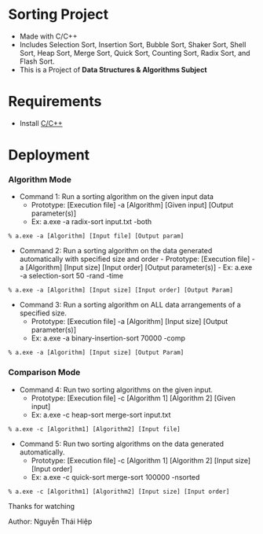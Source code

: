 # Sorting Project

- Made with C/C++
- Includes Selection Sort, Insertion Sort, Bubble Sort, Shaker Sort, Shell Sort, Heap
  Sort, Merge Sort, Quick Sort, Counting Sort, Radix Sort, and Flash Sort.
- This is a Project of **Data Structures & Algorithms Subject**

# Requirements

- Install [C/C++](https://visualstudio.microsoft.com/vs/features/cplusplus/)

# Deployment

### **Algorithm Mode**

- Command 1: Run a sorting algorithm on the given input data
  - Prototype: [Execution file] -a [Algorithm] [Given input] [Output parameter(s)]
  - Ex: a.exe -a radix-sort input.txt -both

```
% a.exe -a [Algorithm] [Input file] [Output param]
```

- Command 2: Run a sorting algorithm on the data generated automatically with specified
  size and order - Prototype: [Execution file] -a [Algorithm] [Input size] [Input order]
  [Output parameter(s)] - Ex: a.exe -a selection-sort 50 -rand -time

```
% a.exe -a [Algorithm] [Input size] [Input order] [Output Param]
```

- Command 3: Run a sorting algorithm on ALL data arrangements of a specified size.
  - Prototype: [Execution file] -a [Algorithm] [Input size] [Output parameter(s)]
  - Ex: a.exe -a binary-insertion-sort 70000 -comp

```
% a.exe -a [Algorithm] [Input size] [Output Param]
```

### **Comparison Mode**

- Command 4: Run two sorting algorithms on the given input.
  - Prototype: [Execution file] -c [Algorithm 1] [Algorithm 2] [Given input]
  - Ex: a.exe -c heap-sort merge-sort input.txt

```
% a.exe -c [Algorithm1] [Algorithm2] [Input file]
```

- Command 5: Run two sorting algorithms on the data generated automatically.
  - Prototype: [Execution file] -c [Algorithm 1] [Algorithm 2] [Input size]
    [Input order]
  - Ex: a.exe -c quick-sort merge-sort 100000 -nsorted

```
% a.exe -c [Algorithm1] [Algorithm2] [Input size] [Input order]
```

Thanks for watching

Author: Nguyễn Thái Hiệp
